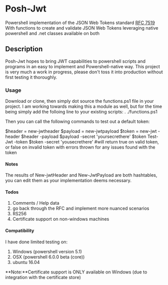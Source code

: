 # Posh-Jwt
Powershell implementation of the JSON Web Tokens standard [RFC 7519](https://tools.ietf.org/html/rfc7519)
With functions to create and validate JSON Web Tokens leveraging native powershell and .net classes available on both 

## Description
Posh-Jwt hopes to bring JWT capabilities to powershell scripts and programs in an easy to implement and Powershell-native way.
This project is very much a work in progress, please don't toss it into production without first testing it thoroughly.

### Usage
Download or clone, then simply dot source the functions.ps1 file in your project.  I am working towards making this a module as well, but for the time being simply add the folloing line to your existing scripts:
. ./functions.ps1

Then you can call the following commands to test out a default token:

$header = new-jwtheader
$payload = new-jwtpayload
$token = new-jwt -header $header -payload $payload -secret 'yoursecrethere'
$token
Test-Jwt -token $token -secret 'yousecrethere' #will return true on valid token, or false on invalid token with errors thrown for any issues found with the token

#### Notes
The results of New-jwtHeader and New-JwtPayload are both hashtables, you can edit them as your implementation deems necessary.

#### Todos
1. Comments / Help data
2. go back through the RFC and implement more nuanced scenarios
3. RS256
4. Certificate support on non-windows machines

#### Compatibility
I have done limited testing on:
1. Windows (powershell version 5.1)
2. OSX (powershell 6.0.0 beta (core))
3. ubuntu 16.04

**Note:**Certificate support is ONLY available on Windows (due to integration with the certificate store)
